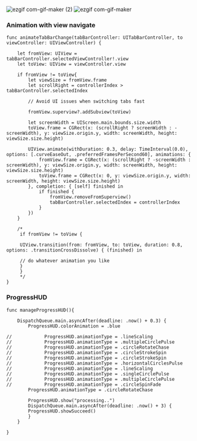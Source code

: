 
![ezgif com-gif-maker (2)](https://user-images.githubusercontent.com/29371886/123751118-2ed2c580-d8d9-11eb-885f-822a40ea32e8.gif)
![ezgif com-gif-maker](https://user-images.githubusercontent.com/29371886/124223048-c9731480-db24-11eb-99c6-1cd9e211a744.gif)

### Animation with view navigate 

    func animateTabBarChange(tabBarController: UITabBarController, to viewController: UIViewController) {
    
        let fromView: UIView = tabBarController.selectedViewController!.view
        let toView: UIView = viewController.view
        
        if fromView != toView{
            let viewSize = fromView.frame
            let scrollRight = controllerIndex > tabBarController.selectedIndex
            
            // Avoid UI issues when switching tabs fast
            
            fromView.superview?.addSubview(toView)
            
            let screenWidth = UIScreen.main.bounds.size.width
            toView.frame = CGRect(x: (scrollRight ? screenWidth : -screenWidth), y: viewSize.origin.y, width: screenWidth, height: viewSize.size.height)
            
            UIView.animate(withDuration: 0.3, delay: TimeInterval(0.0), options: [.curveEaseOut, .preferredFramesPerSecond60], animations: {
                fromView.frame = CGRect(x: (scrollRight ? -screenWidth : screenWidth), y: viewSize.origin.y, width: screenWidth, height: viewSize.size.height)
                toView.frame = CGRect(x: 0, y: viewSize.origin.y, width: screenWidth, height: viewSize.size.height)
            }, completion: { [self] finished in
                if finished {
                    fromView.removeFromSuperview()
                    tabBarController.selectedIndex = controllerIndex
                }
            })
        }
        
        /*
         if fromView != toView {
         
         UIView.transition(from: fromView, to: toView, duration: 0.8, options: .transitionCrossDissolve) { (finished) in
         
         // do whatever animation you like
         }
         }
         */
    }

### ProgressHUD
    func manageProgressHUD(){
        
        DispatchQueue.main.asyncAfter(deadline: .now() + 0.3) {
            ProgressHUD.colorAnimation = .blue

    //            ProgressHUD.animationType = .lineScaling
    //            ProgressHUD.animationType = .multipleCirclePulse
    //            ProgressHUD.animationType = .circleRotateChase
    //            ProgressHUD.animationType = .circleStrokeSpin
    //            ProgressHUD.animationType = .circleStrokeSpin
    //            ProgressHUD.animationType = .horizontalCirclesPulse
    //            ProgressHUD.animationType = .lineScaling
    //            ProgressHUD.animationType = .singleCirclePulse
    //            ProgressHUD.animationType = .multipleCirclePulse
    //            ProgressHUD.animationType = .circleSpinFade
            ProgressHUD.animationType = .circleRotateChase
            
            ProgressHUD.show("processing..")
            DispatchQueue.main.asyncAfter(deadline: .now() + 3) {
            ProgressHUD.showSucceed()
            }
        }
        
    }
    
